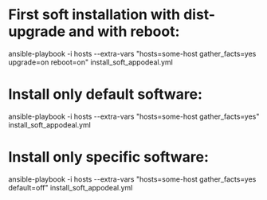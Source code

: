 # First soft installation with dist-upgrade and with reboot:
ansible-playbook -i hosts --extra-vars "hosts=some-host gather_facts=yes upgrade=on reboot=on" install_soft_appodeal.yml

# Install only default software:
ansible-playbook -i hosts --extra-vars "hosts=some-host gather_facts=yes" install_soft_appodeal.yml

# Install only specific software:
ansible-playbook -i hosts --extra-vars "hosts=some-host gather_facts=yes default=off" install_soft_appodeal.yml
